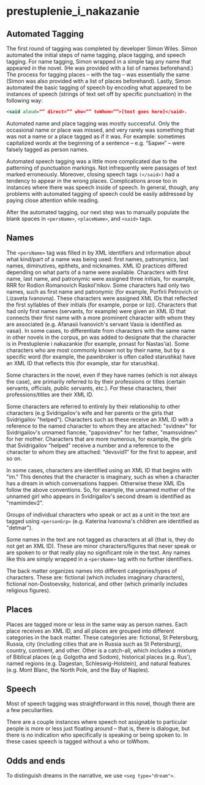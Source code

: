 # prestuplenie_i_nakazanie

## Automated Tagging

The first round of tagging was completed by developer Simon Wiles. Simon automated the initial steps of name tagging, place tagging, and speech tagging. For name tagging, Simon wrapped in a simple <persName> tag any name that appeared in the novel. (He was provided with a list of names beforehand.) The process for tagging places – with the <placeName> tag – was essentially the same (Simon was also provided with a list of places beforehand). Lastly, Simon automated the basic tagging of speech by encoding what appeared to be instances of speech (strings of text set off by specific punctuation) in the following way: 

```xml
<said aloud=“” direct=“” who=“” toWhom=“”>[text goes here]</said>.
```

Automated name and place tagging was mostly successful. Only the occasional name or place was missed, and very rarely was something that was not a name or a place tagged as if it was. For example: sometimes capitalized words at the beginning of a sentence – e.g. “Барин” – were falsely tagged as person names.

Automated speech tagging was a little more complicated due to the patterning of punctuation markings. Not infrequently were passages of text marked erroneously. Moreover, closing speech tags ```(</said>)``` had a tendency to appear in the wrong places. Complications arose too in instances where there was speech inside of speech. In general, though, any problems with automated tagging of speech could be easily addressed by paying close attention while reading. 

After the automated tagging, our next step was to manually populate the blank spaces in ```<persName>```, ```<placeName>```, and ```<said>``` tags.

## Names

The ```<persName>``` tag was filled in by XML identifiers and information about what kind/part of a name was being used: first names, patronymics, last names, diminutives, epithets, and nicknames. XML ID practices differed depending on what parts of a name were available. Characters with first name, last name, and patronymic were assigned three initials, for example, RRR for Rodion Romanovich Raskol'nikov. Some characters had only two names, such as first name and patronymic (for example, Porfirii Petrovich or Lizaveta Ivanovna). These characters were assigned XML IDs that reflected the first syllables of their initials (for example, porpe or lizi). Characters that had only first names (servants, for example) were given an XML ID that connects their first name with a more prominent character with whom they are associated (e.g. Afanasii Ivanovich's servant Vasia is identified as vasai). In some cases, to differentiate from characters with the same name in other novels in the corpus, pn was added to designate that the character is in Prestuplenie i nakazankie (for example, pnnast for Nastas'ia). Some characters who are most commonly known not by their name, but by a specific word (for example, the pawnbroker is often called starushka) have an XML ID that reflects this (for example, star for starushka).

Some characters in the novel, even if they have names (which is not always the case), are primarily referred to by their professions or titles (certain servants, officials, public servants, etc.). For these characters, their professions/titles are their XML ID.

Some characters are referred to entirely by their relationship to other characters (e.g Svidrigailov's wife and her parents or the girls that Svidrigailov "helped"). Characters such as these receive an XML ID with a reference to the named character to whom they are attached: "svidnev" for Svidrigailov's unnamed fiancée, "papsvidnev" for her father, "mamsvidnev" for her mother. Characters that are more numerous, for example, the girls that Svidrigailov "helped" receive a number and a reference to the character to whom they are attached: “devsvid1” for the first to appear, and so on.

In some cases, characters are identified using an XML ID that begins with "im." This denotes that the character is imaginary, such as when a character has a dream in which conversations happen. Otherwise these XML IDs follow the above conventions. So, for example, the unnamed mother of the unnamed girl who appears in Svidrigailov's second dream is identified as "mamimdev2".

Groups of individual characters who speak or act as a unit in the text are tagged using ```<personGrp>``` (e.g. Katerina Ivanovna's children are identified as "detmar").

Some names in the text are not tagged as characters at all (that is, they do not get an XML ID). These are minor characters/figures that never speak or are spoken to or that really play no significant role in the text. Any names like this are simply wrapped in a ```<persName>``` tag with no further identifiers. 

The back matter organizes names into different categories/types of characters. These are: fictional (which includes imaginary characters), fictional non-Dostoevsky, historical, and other (which primarily includes religious figures). 

## Places

Places are tagged more or less in the same way as person names. Each place receives an XML ID, and all places are grouped into different categories in the back matter. These categories are: fictional, St Petersburg, Russia, city (including cities that are in Russia such as St Petersburg), country, continent, and other. Other is a catch-all, which includes a mixture of Biblical places (e.g. Golgotha and Sodom), historical places (e.g. Rus'), named regions (e.g. Dagestan, Schleswig-Holstein), and natural features (e.g. Mont Blanc, the North Pole, and the Bay of Naples). 

## Speech

Most of speech tagging was straightforward in this novel, though there are a few peculiarities. 

There are a couple instances where speech not assignable to particular people is more or less just floating around – that is, there is dialogue, but there is no indication who specifically is speaking or being spoken to. In these cases speech is tagged without a who or toWhom. 

## Odds and ends

To distinguish dreams in the narrative, we use ```<seg type="dream">```.
